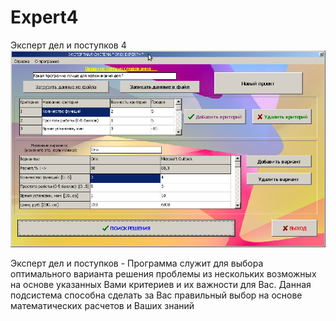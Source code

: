 # Expert4
Эксперт дел и поступков 4
![Screenshot](screenshot.png)

Эксперт дел и поступков - Программа служит для выбора оптимального варианта решения проблемы из нескольких возможных на основе указанных Вами критериев и их важности для Вас. Данная подсистема способна сделать за Вас правильный выбор на основе математических расчетов и Ваших знаний